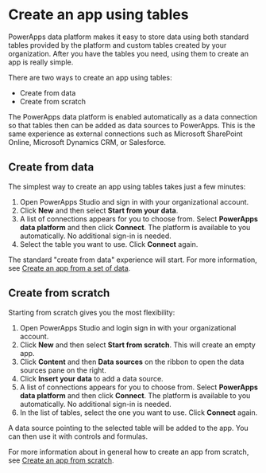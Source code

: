<properties
	pageTitle="Create an app using tables | Microsoft PowerApps"
	description="Create an app using PowerApps data platform"
	services="powerapps"
	documentationCenter="na"
	authors="guangyang"
	manager="erikre"
	editor=""
	tags=""/>

<tags
   ms.service="powerapps"
   ms.devlang="na"
   ms.topic="article"
   ms.tgt_pltfrm="na"
   ms.workload="na"
   ms.date="04/19/2016"
   ms.author="guayan"/>

# Create an app using tables

PowerApps data platform makes it easy to store data using both standard tables provided by the platform and custom tables created by your organization. After you have the tables you need, using them to create an app is really simple.

There are two ways to create an app using tables:

* Create from data
* Create from scratch

The PowerApps data platform is enabled automatically as a data connection so that tables then can be added as data sources to PowerApps. This is the same experience as external connections such as Microsoft SharePoint Online, Microsoft Dynamics CRM, or Salesforce.

## Create from data

The simplest way to create an app using tables takes just a few minutes:

1. Open PowerApps Studio and sign in with your organizational account.
2. Click **New** and then select **Start from your data**.
3. A list of connections appears for you to choose from. Select **PowerApps data platform** and then click **Connect**. The platform is available to you automatically. No additional sign-in is needed.
4. Select the table you want to use. Click **Connect** again.

The standard "create from data" experience will start. For more information, see [Create an app from a set of data](#get-started-create-from-data.md).

## Create from scratch

Starting from scratch gives you the most flexibility:

1. Open PowerApps Studio and login sign in with your organizational account.
2. Click **New** and then select **Start from scratch**. This will create an empty app.
3. Click **Content** and then **Data sources** on the ribbon to open the data sources pane on the right.
4. Click **Insert your data** to add a data source.
5. A list of connections appears for you to choose from. Select **PowerApps data platform** and then click **Connect**. The platform is available to you automatically. No additional sign-in is needed.
6. In the list of tables, select the one you want to use. Click **Connect** again.

A data source pointing to the selected table will be added to the app. You can then use it with controls and formulas.

For more information about in general how to create an app from scratch, see [Create an app from scratch](#get-started-create-from-blank.md).
